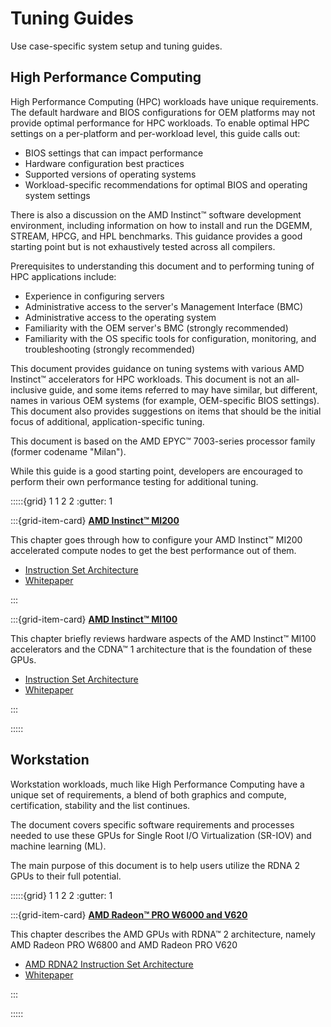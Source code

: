 # Tuning Guides

Use case-specific system setup and tuning guides.

## High Performance Computing

High Performance Computing (HPC) workloads have unique requirements. The default
hardware and BIOS configurations for OEM platforms may not provide optimal
performance for HPC workloads. To enable optimal HPC settings on a per-platform
and per-workload level, this guide calls out:

* BIOS settings that can impact performance
* Hardware configuration best practices
* Supported versions of operating systems
* Workload-specific recommendations for optimal BIOS and operating system
  settings

There is also a discussion on the AMD Instinct™ software development
environment, including information on how to install and run the DGEMM, STREAM,
HPCG, and HPL benchmarks. This guidance provides a good starting point but is
not exhaustively tested across all compilers.

Prerequisites to understanding this document and to performing tuning of HPC
applications include:

* Experience in configuring servers
* Administrative access to the server's Management Interface (BMC)
* Administrative access to the operating system
* Familiarity with the OEM server's BMC (strongly recommended)
* Familiarity with the OS specific tools for configuration, monitoring, and
  troubleshooting (strongly recommended)

This document provides guidance on tuning systems with various AMD Instinct™
accelerators for HPC workloads. This document is not an all-inclusive guide, and
some items referred to may have similar, but different, names in various OEM
systems (for example, OEM-specific BIOS settings). This document also provides
suggestions on items that should be the initial focus of additional,
application-specific tuning.

This document is based on the AMD EPYC™ 7003-series processor family (former
codename "Milan").

While this guide is a good starting point, developers are encouraged to perform
their own performance testing for additional tuning.

:::::{grid} 1 1 2 2
:gutter: 1

:::{grid-item-card}
**[AMD Instinct™ MI200](./mi200)**

This chapter goes through how to configure your AMD Instinct™ MI200 accelerated
compute nodes to get the best performance out of them.

* [Instruction Set Architecture](https://www.amd.com/system/files/TechDocs/instinct-mi200-cdna2-instruction-set-architecture.pdf)
* [Whitepaper](https://www.amd.com/system/files/documents/amd-cdna2-white-paper.pdf)

:::

:::{grid-item-card}
**[AMD Instinct™ MI100](./mi100)**

This chapter briefly reviews hardware aspects of the AMD Instinct™ MI100
accelerators and the CDNA™ 1 architecture that is the foundation of these GPUs.

* [Instruction Set Architecture](https://www.amd.com/system/files/TechDocs/instinct-mi100-cdna1-shader-instruction-set-architecture%C2%A0.pdf)
* [Whitepaper](https://www.amd.com/system/files/documents/amd-cdna-whitepaper.pdf)

:::

:::::

## Workstation

Workstation workloads, much like High Performance Computing have a unique set of
requirements, a blend of both graphics and compute, certification, stability and
the list continues.

The document covers specific software requirements and processes needed to use
these GPUs for Single Root I/O Virtualization (SR-IOV) and machine learning
(ML).

The main purpose of this document is to help users utilize the RDNA 2 GPUs to
their full potential.

:::::{grid} 1 1 2 2
:gutter: 1

:::{grid-item-card}
**[AMD Radeon™ PRO W6000 and V620](./w6000-v620)**

This chapter describes the AMD GPUs with RDNA™ 2 architecture, namely AMD Radeon
PRO W6800 and AMD Radeon PRO V620

* [AMD RDNA2 Instruction Set Architecture](https://www.amd.com/system/files/TechDocs/rdna2-shader-instruction-set-architecture.pdf)
* [Whitepaper](https://www.amd.com/system/files/documents/rdna2-explained-radeon-pro-W6000.pdf)

:::

:::::
